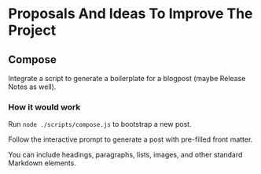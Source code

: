 # Proposals And Ideas To Improve The Project

## Compose

Integrate a script to generate a boilerplate for a blogpost (maybe Release Notes as well).

### How it would work

Run `node ./scripts/compose.js` to bootstrap a new post.

Follow the interactive prompt to generate a post with pre-filled front matter.

You can include headings, paragraphs, lists, images, and other standard Markdown elements.

<!-- Find more about GitHub-styled markdown here: data/blog/github-markdown-guide.mdx. -->
